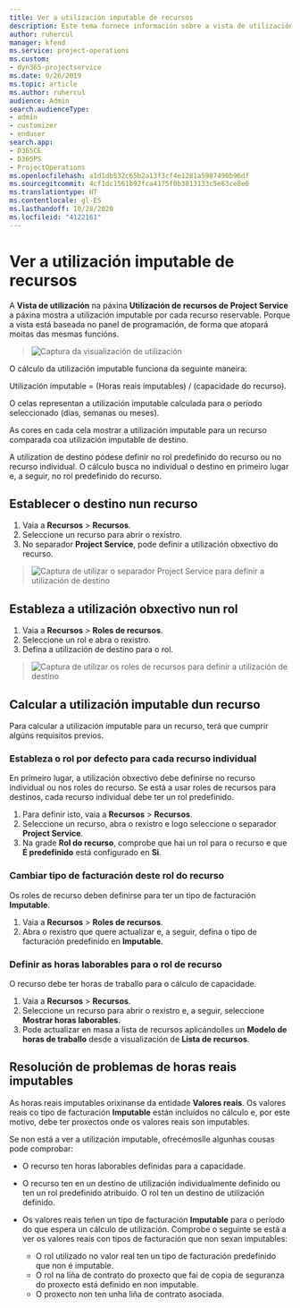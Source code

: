 ```yaml
---
title: Ver a utilización imputable de recursos
description: Este tema fornece información sobre a vista de utilización de recursos.
author: ruhercul
manager: kfend
ms.service: project-operations
ms.custom:
- dyn365-projectservice
ms.date: 9/26/2019
ms.topic: article
ms.author: ruhercul
audience: Admin
search.audienceType:
- admin
- customizer
- enduser
search.app:
- D365CE
- D365PS
- ProjectOperations
ms.openlocfilehash: a1d1db532c65b2a13f3cf4e1281a5987490b96df
ms.sourcegitcommit: 4cf1dc1561b92fca4175f0b3813133c5e63ce8e6
ms.translationtype: HT
ms.contentlocale: gl-ES
ms.lasthandoff: 10/28/2020
ms.locfileid: "4122161"
---
```

# <a name="view-chargeable-utilization-for-resources"></a>Ver a utilización imputable de recursos
 
A **Vista de utilización** na páxina **Utilización de recursos de Project Service** a páxina mostra a utilización imputable por cada recurso reservable. Porque a vista está baseada no panel de programación, de forma que atopará moitas das mesmas funcións.

> ![Captura da visualización de utilización](media/FAQ-utilization-1.png)
 

O cálculo da utilización imputable funciona da seguinte maneira:

   Utilización imputable = (Horas reais imputables) / (capacidade do recurso).

O celas representan a utilización imputable calculada para o período seleccionado (días, semanas ou meses).

As cores en cada cela mostrar a utilización imputable para un recurso comparada coa utilización imputable de destino. 

A utilization de destino pódese definir no rol predefinido do recurso ou no recurso individual. O cálculo busca no individual o destino en primeiro lugar e, a seguir, no rol predefinido do recurso.

## <a name="set-target-on-a-resource"></a>Establecer o destino nun recurso

1. Vaia a **Recursos** \> **Recursos**. 
2. Seleccione un recurso para abrir o rexistro. 
3. No separador **Project Service**, pode definir a utilización obxectivo do recurso.

> ![Captura de utilizar o separador Project Service para definir a utilización de destino](media/FAQ-utilization-2.png)
 
## <a name="set-target-utilization-on-a-role"></a>Estableza a utilización obxectivo nun rol

1. Vaia a **Recursos** \> **Roles de recursos**. 
2. Seleccione un rol e abra o rexistro. 
3. Defina a utilización de destino para o rol.

> ![Captura de utilizar os roles de recursos para definir a utilización de destino](media/FAQ-utilization-3.png)
 
## <a name="calculate-chargeable-utilization-for-a-resource"></a>Calcular a utilización imputable dun recurso

Para calcular a utilización imputable para un recurso, terá que cumprir algúns requisitos previos. 

### <a name="set-default-role-for-individual-resource"></a>Estableza o rol por defecto para cada recurso individual

En primeiro lugar, a utilización obxectivo debe definirse no recurso individual ou nos roles do recurso. Se está a usar roles de recursos para destinos, cada recurso individual debe ter un rol predefinido. 

1. Para definir isto, vaia a **Recursos** \> **Recursos**. 
2. Seleccione un recurso, abra o rexistro e logo seleccione o separador **Project Service**. 
3. Na grade **Rol do recurso**, comprobe que hai un rol para o recurso e que **É predefinido** está configurado en **Si**.
 
### <a name="change-billing-type-for-resource-role"></a>Cambiar tipo de facturación deste rol do recurso

Os roles de recurso deben definirse para ter un tipo de facturación **Imputable**. 

1. Vaia a **Recursos** \> **Roles de recursos**. 
2. Abra o rexistro que quere actualizar e, a seguir, defina o tipo de facturación predefinido en **Imputable**.

### <a name="set-working-hours-for-resource-role"></a>Definir as horas laborables para o rol de recurso
 
O recurso debe ter horas de traballo para o cálculo de capacidade. 

1. Vaia a **Recursos** \> **Recursos**. 
2. Seleccione un recurso para abrir o rexistro e, a seguir, seleccione **Mostrar horas laborables**. 
3. Pode actualizar en masa a lista de recursos aplicándolles un **Modelo de horas de traballo** desde a visualización de **Lista de recursos**.

## <a name="troubleshooting-chargeable-actual-hours"></a>Resolución de problemas de horas reais imputables

As horas reais imputables orixínanse da entidade **Valores reais**. Os valores reais co tipo de facturación **Imputable** están incluídos no cálculo e, por este motivo, debe ter proxectos onde os valores reais son imputables.

Se non está a ver a utilización imputable, ofrecémoslle algunhas cousas pode comprobar:

- O recurso ten horas laborables definidas para a capacidade.
- O recurso ten en un destino de utilización individualmente definido ou ten un rol predefinido atribuído. O rol ten un destino de utilización definido.
- Os valores reais teñen un tipo de facturación **Imputable** para o período do que espera un cálculo de utilización. Comprobe o seguinte se está a ver os valores reais con tipos de facturación que non sexan imputables:

  - O rol utilizado no valor real ten un tipo de facturación predefinido que non é imputable.
  - O rol na liña de contrato do proxecto que fai de copia de seguranza do proxecto está definido en non imputable.
  - O proxecto non ten unha liña de contrato asociada.

